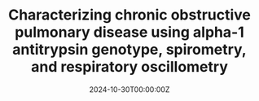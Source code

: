---
title: 'Characterizing chronic obstructive pulmonary disease using alpha-1 antitrypsin genotype, spirometry, and respiratory oscillometry'
authors:
- Pang, R., Gonzalez Torres, L. H., […], & Dandurand, R. J.
date: '2024-10-30T00:00:00Z'
publishDate: '2024-09-01T00:00:00Z'
publication_types: ['paper-conference']

publication_short: In *J Respir Crit Care Med*
# Custom links (uncomment lines below)
# links:
# - name: Custom Link
#  url: https://publications.ersnet.org/content/erj/64/suppl68/pa1657

url_pdf: ''
url_code: 'https://github.com/LuisHenryGT'
---